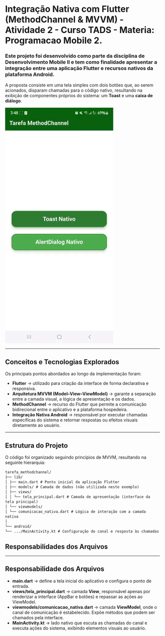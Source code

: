 # Integração Nativa com Flutter (MethodChannel & MVVM) - Atividade 2 - Curso TADS - Materia: Programacao Mobile 2.

### Este projeto foi desenvolvido como parte da disciplina de **Desenvolvimento Mobile II** e tem como finalidade apresentar a integração entre uma aplicação Flutter e recursos nativos da plataforma Android.  
A proposta consiste em uma tela simples com dois botões que, ao serem acionados, disparam chamadas para o código nativo, resultando na exibição de componentes próprios do sistema: um **Toast** e uma **caixa de diálogo**.

![Demonstração do APP](https://raw.githubusercontent.com/veroafr/method-channel/refs/heads/main/demo.gif)

---

## Conceitos e Tecnologias Explorados

Os principais pontos abordados ao longo da implementação foram:

- **Flutter** → utilizado para criação da interface de forma declarativa e responsiva.  
- **Arquitetura MVVM (Model–View–ViewModel)** → garante a separação entre a camada visual, a lógica de apresentação e os dados.  
- **MethodChannel** → recurso do Flutter que permite a comunicação bidirecional entre o aplicativo e a plataforma hospedeira.  
- **Integração Nativa Android** → responsável por executar chamadas específicas do sistema e retornar respostas ou efeitos visuais diretamente ao usuário.  

---

## Estrutura do Projeto

O código foi organizado seguindo princípios de MVVM, resultando na seguinte hierarquia:


```
tarefa_methodchannel/
├── lib/
│ ├── main.dart # Ponto inicial da aplicação Flutter
│ ├── models/ # Camada de dados (não utilizada neste exemplo)
│ ├── views/
│ │ └── tela_principal.dart # Camada de apresentação (interface da tela principal)
│ └── viewmodels/
│ └── comunicacao_nativa.dart # Lógica de interação com a camada nativa
│
└── android/
└── .../MainActivity.kt # Configuração do canal e resposta às chamadas
```

## Responsabilidades dos Arquivos

  
---

## Responsabilidade dos Arquivos

- **main.dart** → define a tela inicial do aplicativo e configura o ponto de entrada.  
- **views/tela_principal.dart** → camada **View**, responsável apenas por renderizar a interface (AppBar e botões) e repassar as ações ao ViewModel.  
- **viewmodels/comunicacao_nativa.dart** → camada **ViewModel**, onde o canal de comunicação é estabelecido. Expõe métodos que podem ser chamados pela interface.  
- **MainActivity.kt** → lado nativo que escuta as chamadas do canal e executa ações do sistema, exibindo elementos visuais ao usuário.  
